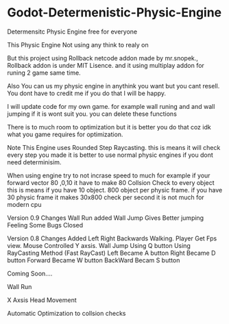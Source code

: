 # Godot-Determenistic-Physic-Engine
Determensitc Physic Engine free for everyone 


This Physic Engine Not using any think to realy on 

But this project using Rollback netcode addon made by mr.snopek.,
Rollback addon is under MIT Lisence.
and it using multiplay addon for runing 2 game same time.

Also You can us my physic engine in anythink you want but you cant resell.
You dont have to credit me if you do that I will be happy.

I will update code for my own game.
for example wall runing and and wall jumping if it is wont suit you. you can delete these functions

There is to much room to optimization but it is better you do that coz idk what you game requires for optimization.

Note This Engine uses Rounded Step Raycasting.
this is means it will check every step you made it is better to use normal physic engines if you dont need determinisim.

When using engine try to not incrase speed to much
for example if your forward vector 80 ,0,10
it have to make 80 Collsion Check to every object this is means if you have 10 object.
800 object per physic frame.
if you have 30 physic frame it makes 30x800 check per second it is not much for modern cpu


Version 0.9 Changes
Wall Run added
Wall Jump Gives Better jumping Feeling
Some Bugs Closed


Version 0.8 Changes
Added Left Right Backwards Walking.
Player Get Fps view.
Mouse Controlled Y axsis.
Wall Jump Using Q button Using RayCasting Method (Fast RayCast)
Left Became A button
Right Became D button
Forward Became W button
BackWard Becam S button

Coming Soon....

Wall Run

X Axsis Head Movement

Automatic Optimization to collsion checks



